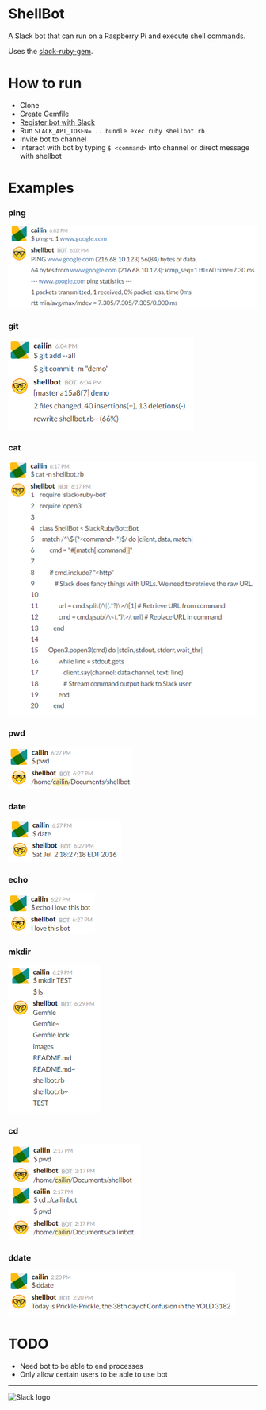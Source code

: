 # ShellBot

A Slack bot that can run on a Raspberry Pi and execute shell commands.

Uses the [slack-ruby-gem](https://github.com/dblock/slack-ruby-bot).

# How to run
* Clone
* Create Gemfile
* [Register bot with Slack](https://github.com/dblock/slack-ruby-bot/blob/master/DEPLOYMENT.md)
* Run `SLACK_API_TOKEN=... bundle exec ruby shellbot.rb`
* Invite bot to channel
* Interact with bot by typing `$ <command>` into channel or direct message with shellbot

# Examples
### ping
![ping](https://raw.githubusercontent.com/CailinPitt/ShellBot/master/images/ping.PNG)

### git
![git](https://raw.githubusercontent.com/CailinPitt/ShellBot/master/images/git.PNG)

### cat
![cat](https://raw.githubusercontent.com/CailinPitt/ShellBot/master/images/cat.PNG)

### pwd
![pwd](https://raw.githubusercontent.com/CailinPitt/ShellBot/master/images/pwd.PNG)

### date
![date](https://raw.githubusercontent.com/CailinPitt/ShellBot/master/images/date.PNG)

### echo
![echo](https://raw.githubusercontent.com/CailinPitt/ShellBot/master/images/echo.PNG)

### mkdir
![mkdir](https://raw.githubusercontent.com/CailinPitt/ShellBot/master/images/mkdir.PNG)

### cd
![cd](https://raw.githubusercontent.com/CailinPitt/ShellBot/master/images/cd.PNG)

### ddate
![ddate](https://raw.githubusercontent.com/CailinPitt/ShellBot/master/images/ddate.PNG)

# TODO

* Need bot to be able to end processes
* Only allow certain users to be able to use bot

---

![Slack logo](https://github.com/dblock/slack-ruby-bot/blob/master/slack.png)
